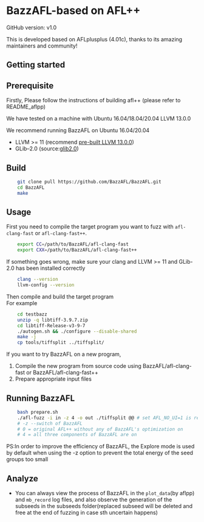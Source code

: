 # BazzAFL-based on AFL++
GitHub version: v1.0

This is developed based on AFLplusplus (4.01c), thanks to its amazing maintainers and community!
  
## Getting started

## Prerequisite
Firstly, Please follow the instructions of building afl++  (please refer to README_aflpp) <br/>

We have tested on a machine with Ubuntu 16.04/18.04/20.04 LLVM 13.0.0 <br/>

We recommend running BazzAFL on Ubuntu 16.04/20.04
- LLVM >= 11 (recommend [pre-built LLVM 13.0.0](https://github.com/llvm/llvm-project/releases/tag/llvmorg-13.0.0))
- GLib–2.0 (source:[glib2.0](https://gitlab.gnome.org/GNOME/glib/))

## Build
```bash
    git clone pull https://github.com/BazzAFL/BazzAFL.git
    cd BazzAFL
    make 
```
## Usage
First you need to compile the target program you want to fuzz with `afl-clang-fast` or `afl-clang-fast++`.<br/>

```bash
    export CC=/path/to/BazzAFL/afl-clang-fast
    export CXX=/path/to/BazzAFL/afl-clang-fast++
```
If something goes wrong, make sure your clang and LLVM >= 11 and GLib-2.0 has been installed correctly

```bash
    clang --version
    llvm-config --version
```

Then compile and build the target program <br/>
For example
```bash
    cd testbazz
    unzip -q libtiff-3.9.7.zip
    cd libtiff-Release-v3-9-7
    ./autogen.sh && ./configure --disable-shared
    make -j
    cp tools/tiffsplit ../tiffsplit/    
```
If you want to try BazzAFL on a new program, 
1. Compile the new program from source code using BazzAFL/afl-clang-fast or BazzAFL/afl-clang-fast++
2. Prepare appropriate input files


## Running BazzAFL

```bash
    bash prepare.sh
    ./afl-fuzz -i in -z 4 -o out ./tiffsplit @@ # set AFL_NO_UI=1 is recommended
    # -z --switch of BazzAFL
    # 0 = original AFL++ without any of BazzAFL's optimization on
    # 4 = all three components of BazzAFL are on 
```
PS:In order to improve the efficiency of BazzAFL, the Explore mode is used by default when using the -z option to prevent the total energy of the seed groups too small

## Analyze 

- You can always view the process of BazzAFL in the `plot_data`(by aflpp) and `mb_record` log files, and also observe the generation of the subseeds in the subseeds folder(replaced subseed will be deleted and free at the end of fuzzing in case sth uncertain happens)

